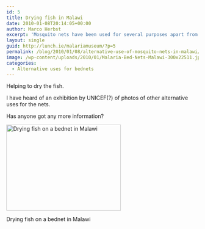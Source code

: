 ```yaml
---
id: 5
title: Drying fish in Malawi
date: 2010-01-08T20:14:05+00:00
author: Marco Herbst
excerpt: 'Mosquito nets have been used for several purposes apart from its primary use of avoiding mosquito bites. In Malawi people are using the nets in order to dry fish. '
layout: single
guid: http://lunch.ie/malariamuseum/?p=5
permalink: /blog/2010/01/08/alternative-use-of-mosquito-nets-in-malawi/
image: /wp-content/uploads/2010/01/Malaria-Bed-Nets-Malawi-300x22511.jpg
categories:
  - Alternative uses for bednets
---
```

Helping to dry the fish.

I have heard of an exhibition by UNICEF(?) of photos of other alternative uses for the nets.

Has anyone got any more information?

<div id="attachment_6" style="width: 310px" class="wp-caption alignnone">
  <a href="http://52.48.52.117/wp-content/uploads/2010/01/Malaria-Bed-Nets-Malawi.jpg"><img class="size-medium wp-image-6 " title="Drying fish on a bednet in Malawi" src="http://52.48.52.117/wp-content/uploads/2010/01/Malaria-Bed-Nets-Malawi-300x225.jpg" alt="Drying fish on a bednet in Malawi" width="300" height="225" /></a>
  
  <p class="wp-caption-text">
    Drying fish on a bednet in Malawi
  </p>
</div>